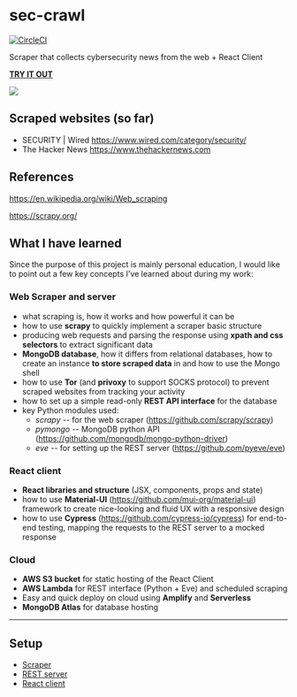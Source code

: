 # sec-crawl
[![CircleCI](https://circleci.com/gh/bobctr/sec-crawl.svg?style=svg)](https://circleci.com/gh/bobctr/sec-crawl)

Scraper that collects cybersecurity news from the web + React Client 

[**TRY IT OUT**](http://sec-crawl-react-20190408223711-hostingbucket-screactenv.s3-website.eu-central-1.amazonaws.com/)


![](https://user-images.githubusercontent.com/33261444/55333954-eda49e80-54a0-11e9-91f7-bf7c5ac8aa87.gif)


## Scraped websites (so far)
  - SECURITY | Wired https://www.wired.com/category/security/
  - The Hacker News https://www.thehackernews.com

## References
https://en.wikipedia.org/wiki/Web_scraping

https://scrapy.org/

## What I have learned
Since the purpose of this project is mainly personal education, I would like to point out a few key concepts I've learned about during my work:

### Web Scraper and server
  - what scraping is, how it works and how powerful it can be
  - how to use **scrapy** to quickly implement a scraper basic structure
  - producing web requests and parsing the response using **xpath and css selectors** to extract significant data
  - **MongoDB database**, how it differs from relational databases, how to create an instance **to store scraped data** in and how to use the Mongo shell
  - how to use **Tor** (and **privoxy** to support SOCKS protocol) to prevent scraped websites from tracking your activity
  - how to set up a simple read-only **REST API interface** for the database
  - key Python modules used:
     * _scrapy_  -- for the web scraper (https://github.com/scrapy/scrapy)
     * _pymongo_ -- MongoDB python API (https://github.com/mongodb/mongo-python-driver)
     * _eve_     -- for setting up the REST server (https://github.com/pyeve/eve)

### React client
  - **React libraries and structure** (JSX, components, props and state)
  - how to use **Material-UI** (https://github.com/mui-org/material-ui) framework to create nice-looking and fluid UX with a responsive design
  - how to use **Cypress** (https://github.com/cypress-io/cypress) for end-to-end testing, mapping the requests to the REST server to a mocked response
  
### Cloud
  - **AWS S3 bucket** for static hosting of the React Client
  - **AWS Lambda** for REST interface (Python + Eve) and scheduled scraping
  - Easy and quick deploy on cloud using **Amplify** and **Serverless**
  - **MongoDB Atlas** for database hosting


----------------------------------------------------------------


## Setup

- [Scraper](seccrawl)
- [REST server](server)
- [React client](sec-crawl-react)
